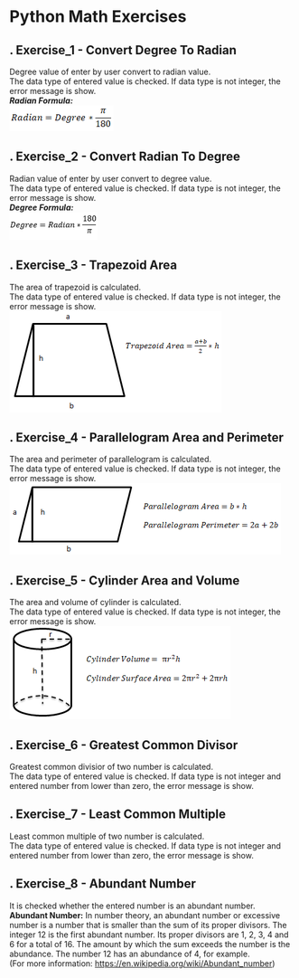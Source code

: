 # Python Math Exercises
## . Exercise_1 - Convert Degree To Radian
Degree value of enter by user convert to radian value.<br/>
The data type of entered value is checked. If data type is not integer, the error message is show.<br/>
**_Radian Formula:_**<br/>
![Radian Formula](images/radian_formula.png)
## . Exercise_2 - Convert Radian To Degree
Radian value of enter by user convert to degree value.<br/>
The data type of entered value is checked. If data type is not integer, the error message is show.<br/>
**_Degree Formula:_**<br/>
![Degree Formula](images/degree_formula.png)
## . Exercise_3 - Trapezoid Area
The area of trapezoid is calculated.<br/>
The data type of entered value is checked. If data type is not integer, the error message is show.<br/>
![Trapeoizd Area Formula](images/trapezoid_area_formula.png)
## . Exercise_4 - Parallelogram Area and Perimeter
The area and perimeter of parallelogram is calculated.<br/>
The data type of entered value is checked. If data type is not integer, the error message is show.<br/>
![Parallelogram Area and Perimeter Formula](images/parallelogram_area_and_perimeter_formula.png)
## . Exercise_5 - Cylinder Area and Volume
The area and volume of cylinder is calculated.<br/>
The data type of entered value is checked. If data type is not integer, the error message is show.<br/>
![Cylinder Area and Volume Formula](images/cylinder_area_and_volume_formula.png)
## . Exercise_6 - Greatest Common Divisor
Greatest common divisior of two number is calculated.<br/>
The data type of entered value is checked. If data type is not integer and entered number from lower than zero, the error message is show.<br/>
## . Exercise_7 - Least Common Multiple
Least common multiple of two number is calculated.<br/>
The data type of entered value is checked. If data type is not integer and entered number from lower than zero, the error message is show.<br/>
## . Exercise_8 - Abundant Number
It is checked whether the entered number is an abundant number.<br/>
**Abundant Number:** In number theory, an abundant number or excessive number is a number that is smaller than the sum of its proper divisors. The integer 12 is the first abundant number. Its proper divisors are 1, 2, 3, 4 and 6 for a total of 16. The amount by which the sum exceeds the number is the abundance. The number 12 has an abundance of 4, for example.<br/> (For more information: https://en.wikipedia.org/wiki/Abundant_number)
